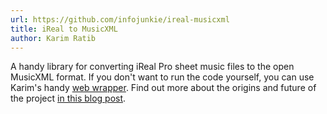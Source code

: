 ```yaml
---
url: https://github.com/infojunkie/ireal-musicxml
title: iReal to MusicXML
author: Karim Ratib
---
```


A handy library for converting iReal Pro sheet music files to the open MusicXML format. If you don't want to run the code yourself, you can use Karim's handy [web wrapper](https://ethereum.karimratib.me:8082/). Find out more about the origins and future of the project [in this blog post](https://blog.karimratib.me/2020/11/30/ireal-musicxml.html).
